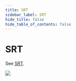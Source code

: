 ```yaml
---
title: SRT
sidebar_label: SRT
hide_title: false
hide_table_of_contents: false
---
```


# SRT

See [SRT](./sample-srt.md).

![](https://ossrs.net/gif/v1/sls.gif?site=ossrs.net&path=/lts/doc/zh/v5/srt)


